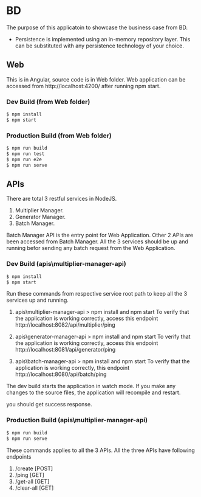 # BD

The purpose of this applicatoin to showcase the business case from BD.

-   Persistence is implemented using an in-memory repository layer. This can be
    substituted with any persistence technology of your choice.
## Web
This is in Angular, source code is in Web folder.
Web application can be accessed from http://localhost:4200/ after running npm start.
### Dev Build (from Web folder)
```bash
$ npm install
$ npm start
```
### Production Build (from Web folder)
```bash
$ npm run build
$ npm run test
$ npm run e2e
$ npm run serve
```

## APIs
There are total 3 restful services in NodeJS.
1. Multiplier Manager.
2. Generator Manager.
3. Batch Manager.

Batch Manager API is the entry point for Web Application. Other 2 APIs are been accessed from Batch Manager.
All the 3 services should be up and running befor sending any batch request from the Web Application.
### Dev Build (apis\multiplier-manager-api)

```bash
$ npm install
$ npm start
```
Run these commands from respective service root path to keep all the 3 services up and running.
1. apis\multiplier-manager-api > npm install and npm start 
	To verify that the application is working correctly, access this endpoint http://localhost:8082/api/multiplier/ping
	
2. apis\generator-manager-api > npm install and npm start 
	To verify that the application is working correctly, access this endpoint http://localhost:8081/api/generator/ping
	
3. apis\batch-manager-api > npm install and npm start 
	To verify that the application is working correctly, this endpoint http://localhost:8080/api/batch/ping

The dev build starts the application in watch mode. If you make any changes to
the source files, the application will recompile and restart.

you should get success response.

### Production Build (apis\multiplier-manager-api)

```bash
$ npm run build
$ npm run serve
```
These commands applies to all the 3 APIs.
All the three APIs have following endpoints
1. /create		[POST]
2. /ping		[GET]
3. /get-all		[GET]
4. /clear-all	[GET]
